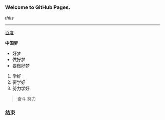 ### Welcome to GitHub Pages.

_thks_

***

[百度](http://www.baidu.com)

**中国梦**

* 好梦
* 做好梦
* 要做好梦

1. 学好
2. 要学好
3. 努力学好

> 奋斗
> 努力

### 结束

